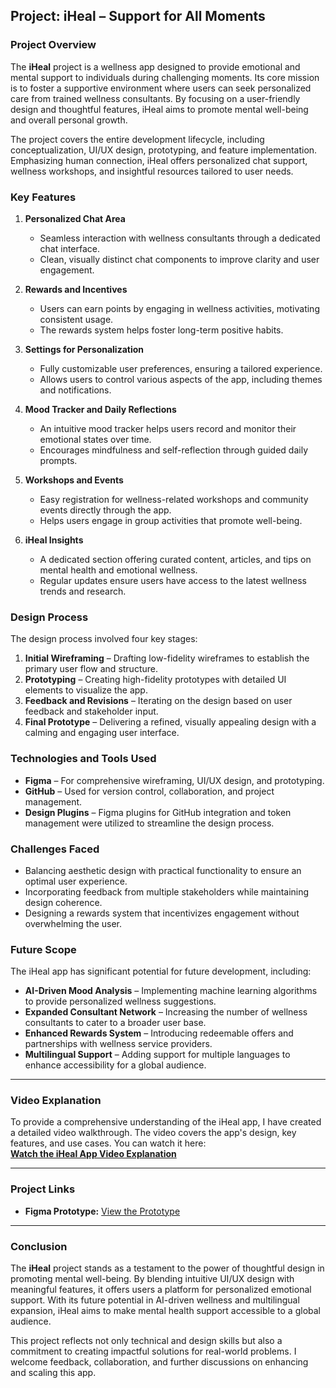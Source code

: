 ## **Project: iHeal – Support for All Moments**

### **Project Overview**
The **iHeal** project is a wellness app designed to provide emotional and mental support to individuals during challenging moments. Its core mission is to foster a supportive environment where users can seek personalized care from trained wellness consultants. By focusing on a user-friendly design and thoughtful features, iHeal aims to promote mental well-being and overall personal growth.

The project covers the entire development lifecycle, including conceptualization, UI/UX design, prototyping, and feature implementation. Emphasizing human connection, iHeal offers personalized chat support, wellness workshops, and insightful resources tailored to user needs.

### **Key Features**
1. **Personalized Chat Area**  
   - Seamless interaction with wellness consultants through a dedicated chat interface.  
   - Clean, visually distinct chat components to improve clarity and user engagement.

2. **Rewards and Incentives**  
   - Users can earn points by engaging in wellness activities, motivating consistent usage.  
   - The rewards system helps foster long-term positive habits.

3. **Settings for Personalization**  
   - Fully customizable user preferences, ensuring a tailored experience.  
   - Allows users to control various aspects of the app, including themes and notifications.

4. **Mood Tracker and Daily Reflections**  
   - An intuitive mood tracker helps users record and monitor their emotional states over time.  
   - Encourages mindfulness and self-reflection through guided daily prompts.

5. **Workshops and Events**  
   - Easy registration for wellness-related workshops and community events directly through the app.  
   - Helps users engage in group activities that promote well-being.

6. **iHeal Insights**  
   - A dedicated section offering curated content, articles, and tips on mental health and emotional wellness.  
   - Regular updates ensure users have access to the latest wellness trends and research.

### **Design Process**
The design process involved four key stages:
1. **Initial Wireframing** – Drafting low-fidelity wireframes to establish the primary user flow and structure.
2. **Prototyping** – Creating high-fidelity prototypes with detailed UI elements to visualize the app.
3. **Feedback and Revisions** – Iterating on the design based on user feedback and stakeholder input.
4. **Final Prototype** – Delivering a refined, visually appealing design with a calming and engaging user interface.

### **Technologies and Tools Used**
- **Figma** – For comprehensive wireframing, UI/UX design, and prototyping.  
- **GitHub** – Used for version control, collaboration, and project management.  
- **Design Plugins** – Figma plugins for GitHub integration and token management were utilized to streamline the design process.

### **Challenges Faced**
- Balancing aesthetic design with practical functionality to ensure an optimal user experience.  
- Incorporating feedback from multiple stakeholders while maintaining design coherence.  
- Designing a rewards system that incentivizes engagement without overwhelming the user.

### **Future Scope**
The iHeal app has significant potential for future development, including:
- **AI-Driven Mood Analysis** – Implementing machine learning algorithms to provide personalized wellness suggestions.  
- **Expanded Consultant Network** – Increasing the number of wellness consultants to cater to a broader user base.  
- **Enhanced Rewards System** – Introducing redeemable offers and partnerships with wellness service providers.  
- **Multilingual Support** – Adding support for multiple languages to enhance accessibility for a global audience.

---

### **Video Explanation**
To provide a comprehensive understanding of the iHeal app, I have created a detailed video walkthrough. The video covers the app's design, key features, and use cases. You can watch it here:  
[**Watch the iHeal App Video Explanation**](https://www.youtube.com/watch?v=13OUKvmjCJA)

---

### **Project Links**
- **Figma Prototype:** [View the Prototype](https://www.figma.com/proto/PODbisSIfBsOsvnyb8RCVy/BhavyaParmar_Fall2024?node-id=266-1800&t=uAoNTaoVI1dbEf3F-1&scaling=min-zoom&content-scaling=fixed&page-id=262%3A43&starting-point-node-id=266%3A1800)  

---    

### **Conclusion**
The **iHeal** project stands as a testament to the power of thoughtful design in promoting mental well-being. By blending intuitive UI/UX design with meaningful features, it offers users a platform for personalized emotional support. With its future potential in AI-driven wellness and multilingual expansion, iHeal aims to make mental health support accessible to a global audience.

This project reflects not only technical and design skills but also a commitment to creating impactful solutions for real-world problems. I welcome feedback, collaboration, and further discussions on enhancing and scaling this app.
